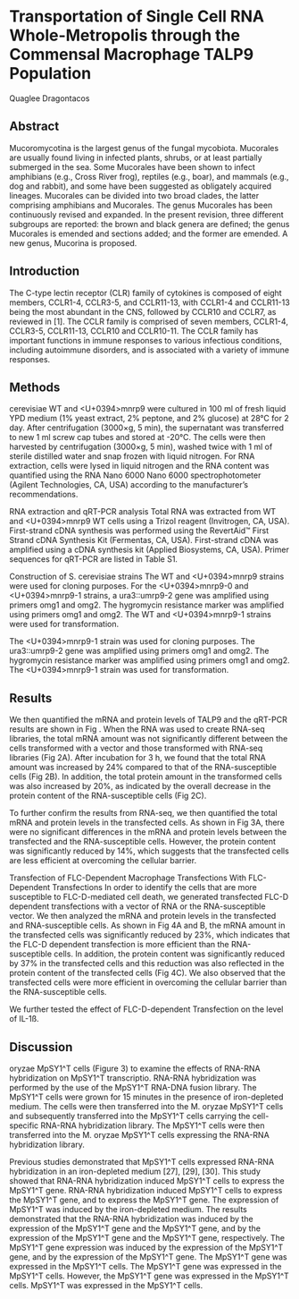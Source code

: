 # Transportation of Single Cell RNA Whole-Metropolis through the Commensal Macrophage TALP9 Population
Quaglee Dragontacos


## Abstract
Mucoromycotina is the largest genus of the fungal mycobiota. Mucorales are usually found living in infected plants, shrubs, or at least partially submerged in the sea. Some Mucorales have been shown to infect amphibians (e.g., Cross River frog), reptiles (e.g., boar), and mammals (e.g., dog and rabbit), and some have been suggested as obligately acquired lineages. Mucorales can be divided into two broad clades, the latter comprising amphibians and Mucorales. The genus Mucorales has been continuously revised and expanded. In the present revision, three different subgroups are reported: the brown and black genera are defined; the genus Mucorales is emended and sections added; and the former are emended. A new genus, Mucorina is proposed.


## Introduction
The C-type lectin receptor (CLR) family of cytokines is composed of eight members, CCLR1-4, CCLR3-5, and CCLR11-13, with CCLR1-4 and CCLR11-13 being the most abundant in the CNS, followed by CCLR10 and CCLR7, as reviewed in [1]. The CCLR family is comprised of seven members, CCLR1-4, CCLR3-5, CCLR11-13, CCLR10 and CCLR10-11. The CCLR family has important functions in immune responses to various infectious conditions, including autoimmune disorders, and is associated with a variety of immune responses.


## Methods
cerevisiae WT and <U+0394>mnrp9 were cultured in 100 ml of fresh liquid YPD medium (1% yeast extract, 2% peptone, and 2% glucose) at 28°C for 2 day. After centrifugation (3000×g, 5 min), the supernatant was transferred to new 1 ml screw cap tubes and stored at -20°C. The cells were then harvested by centrifugation (3000×g, 5 min), washed twice with 1 ml of sterile distilled water and snap frozen with liquid nitrogen. For RNA extraction, cells were lysed in liquid nitrogen and the RNA content was quantified using the RNA Nano 6000 Nano 6000 spectrophotometer (Agilent Technologies, CA, USA) according to the manufacturer’s recommendations.

RNA extraction and qRT-PCR analysis
Total RNA was extracted from WT and <U+0394>mnrp9 WT cells using a Trizol reagent (Invitrogen, CA, USA). First-strand cDNA synthesis was performed using the RevertAid™ First Strand cDNA Synthesis Kit (Fermentas, CA, USA). First-strand cDNA was amplified using a cDNA synthesis kit (Applied Biosystems, CA, USA). Primer sequences for qRT-PCR are listed in Table S1.

Construction of S. cerevisiae strains
The WT and <U+0394>mnrp9 strains were used for cloning purposes. For the <U+0394>mnrp9-0 and <U+0394>mnrp9-1 strains, a ura3::umrp9-2 gene was amplified using primers omg1 and omg2. The hygromycin resistance marker was amplified using primers omg1 and omg2. The WT and <U+0394>mnrp9-1 strains were used for transformation.

The <U+0394>mnrp9-1 strain was used for cloning purposes. The ura3::umrp9-2 gene was amplified using primers omg1 and omg2. The hygromycin resistance marker was amplified using primers omg1 and omg2. The <U+0394>mnrp9-1 strain was used for transformation.


## Results
We then quantified the mRNA and protein levels of TALP9 and the qRT-PCR results are shown in Fig . When the RNA was used to create RNA-seq libraries, the total mRNA amount was not significantly different between the cells transformed with a vector and those transformed with RNA-seq libraries (Fig 2A). After incubation for 3 h, we found that the total RNA amount was increased by 24% compared to that of the RNA-susceptible cells (Fig 2B). In addition, the total protein amount in the transformed cells was also increased by 20%, as indicated by the overall decrease in the protein content of the RNA-susceptible cells (Fig 2C).

To further confirm the results from RNA-seq, we then quantified the total mRNA and protein levels in the transfected cells. As shown in Fig 3A, there were no significant differences in the mRNA and protein levels between the transfected and the RNA-susceptible cells. However, the protein content was significantly reduced by 14%, which suggests that the transfected cells are less efficient at overcoming the cellular barrier.

Transfection of FLC-Dependent Macrophage Transfections With FLC-Dependent Transfections
In order to identify the cells that are more susceptible to FLC-D-mediated cell death, we generated transfected FLC-D dependent transfections with a vector of RNA or the RNA-susceptible vector. We then analyzed the mRNA and protein levels in the transfected and RNA-susceptible cells. As shown in Fig 4A and B, the mRNA amount in the transfected cells was significantly reduced by 23%, which indicates that the FLC-D dependent transfection is more efficient than the RNA-susceptible cells. In addition, the protein content was significantly reduced by 37% in the transfected cells and this reduction was also reflected in the protein content of the transfected cells (Fig 4C). We also observed that the transfected cells were more efficient in overcoming the cellular barrier than the RNA-susceptible cells.

We further tested the effect of FLC-D-dependent Transfection on the level of IL-1ß.


## Discussion
oryzae MpSY1^T cells (Figure 3) to examine the effects of RNA-RNA hybridization on MpSY1^T transcriptio. RNA-RNA hybridization was performed by the use of the MpSY1^T RNA-DNA fusion library. The MpSY1^T cells were grown for 15 minutes in the presence of iron-depleted medium. The cells were then transferred into the M. oryzae MpSY1^T cells and subsequently transferred into the MpSY1^T cells carrying the cell-specific RNA-RNA hybridization library. The MpSY1^T cells were then transferred into the M. oryzae MpSY1^T cells expressing the RNA-RNA hybridization library.

Previous studies demonstrated that MpSY1^T cells expressed RNA-RNA hybridization in an iron-depleted medium [27], [29], [30]. This study showed that RNA-RNA hybridization induced MpSY1^T cells to express the MpSY1^T gene. RNA-RNA hybridization induced MpSY1^T cells to express the MpSY1^T gene, and to express the MpSY1^T gene. The expression of MpSY1^T was induced by the iron-depleted medium. The results demonstrated that the RNA-RNA hybridization was induced by the expression of the MpSY1^T gene and the MpSY1^T gene, and by the expression of the MpSY1^T gene and the MpSY1^T gene, respectively. The MpSY1^T gene expression was induced by the expression of the MpSY1^T gene, and by the expression of the MpSY1^T gene. The MpSY1^T gene was expressed in the MpSY1^T cells. The MpSY1^T gene was expressed in the MpSY1^T cells. However, the MpSY1^T gene was expressed in the MpSY1^T cells. MpSY1^T was expressed in the MpSY1^T cells.
